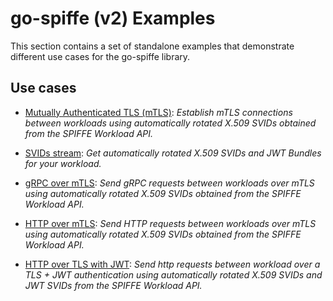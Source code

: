 # go-spiffe (v2) Examples

This section contains a set of standalone examples that demonstrate different use cases for the go-spiffe library.

## Use cases

- [Mutually Authenticated TLS (mTLS)](spiffe-tls/README.md): _Establish mTLS connections between workloads using automatically rotated X.509 SVIDs obtained from the SPIFFE Workload API._

- [SVIDs stream](spiffe-watcher/README.md): _Get automatically rotated X.509 SVIDs and JWT Bundles for your workload._

- [gRPC over mTLS](spiffe-grpc/README.md): _Send gRPC requests between workloads over mTLS using automatically rotated X.509 SVIDs obtained from the SPIFFE Workload API._ 

- [HTTP over mTLS](spiffe-http/README.md): _Send HTTP requests between workloads over mTLS using automatically rotated X.509 SVIDs obtained from the SPIFFE Workload API._ 

- [HTTP over TLS with JWT](spiffe-jwt/README.md): _Send http requests between workload over a TLS + JWT authentication using automatically rotated X.509 SVIDs and JWT SVIDs from the SPIFFE Workload API._
